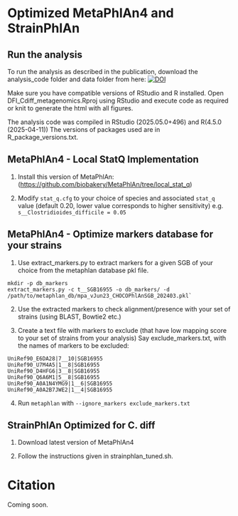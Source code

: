 # Optimized MetaPhlAn4 and StrainPhlAn

## Run the analysis
To run the analysis as described in the publication, download the analysis_code folder and data folder from here: 
[![DOI](https://zenodo.org/badge/DOI/10.5281/zenodo.15557191.svg)](https://doi.org/10.5281/zenodo.15557191)

Make sure you have compatible versions of RStudio and R installed.
Open DFI_Cdiff_metagenomics.Rproj using RStudio and execute code as required or knit to generate the html with all figures.

The analysis code was compiled in RStudio (2025.05.0+496) and R(4.5.0 (2025-04-11))
The versions of packages used are in R_package_versions.txt.


## MetaPhlAn4 - Local StatQ Implementation

1. Install this version of MetaPhlAn:
(https://github.com/biobakery/MetaPhlAn/tree/local_stat_q)

2. Modify `stat_q.cfg` to your choice of species and associated `stat_q` value (default 0.20, lower value corresponds to higher sensitivity)
e.g. `s__Clostridioides_difficile = 0.05`


## MetaPhlAn4 - Optimize markers database for your strains

1. Use extract_markers.py to extract markers for a given SGB of your choice from the metaphlan database pkl file.
```
mkdir -p db_markers
extract_markers.py -c t__SGB16955 -o db_markers/ -d /path/to/metaphlan_db/mpa_vJun23_CHOCOPhlAnSGB_202403.pkl`
```

2. Use the extracted markers to check alignment/presence with your set of strains (using BLAST, Bowtie2 etc.)

3. Create a text file with markers to exclude (that have low mapping score to your set of strains from your analysis)
Say exclude_markers.txt, with the names of markers to be excluded:
```
UniRef90_E6DA28|7__10|SGB16955
UniRef90_U7M4A5|1__8|SGB16955
UniRef90_D4HFG6|3__8|SGB16955
UniRef90_Q6A6M1|5__8|SGB16955
UniRef90_A0A1N4YMG9|1__6|SGB16955
UniRef90_A0A2B7JWE2|1__4|SGB16955
```

4. Run `metaphlan` with `--ignore_markers exclude_markers.txt`


## StrainPhlAn Optimized for C. diff

1. Download latest version of MetaPhlAn4

2. Follow the instructions given in strainphlan_tuned.sh.


# Citation
Coming soon.
